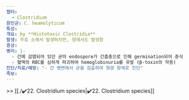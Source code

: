```yaml
---
챕터:
  - Clostridium
원인균: C. heamolyticum
특성: 
개요: by **Histotoxic Clostridia**
발생: 주로 소에서 발생하지만, 양에서도 발생함
증상: 
병리: |-
  - 간에 감염되어 있던 균의 endospore가 간흡충으로 인해 germination되어 증식
  - 혈액의 RBC를 심하게 파괴하여 hemoglobinuria를 유발 (β-toxin의 작용)
진단/치료/예방: "- 간 병변에서 균을 검출하여 형광 항체로 진단"
족보: 
---
```

\>> [[./✔️22. Clostridium species|✔️22. Clostridium species]]